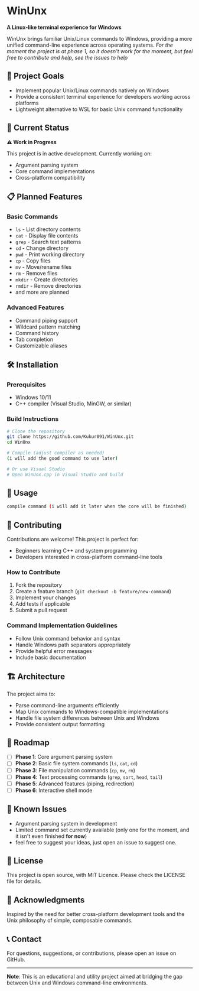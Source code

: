 # WinUnx

**A Linux-like terminal experience for Windows**

WinUnx brings familiar Unix/Linux commands to Windows, providing a more unified command-line experience across operating systems.
*For the moment the project is at phase 1, so it doesn't work for the moment, but feel free to contribute and help, see the issues to help*

## 🎯 Project Goals

- Implement popular Unix/Linux commands natively on Windows
- Provide a consistent terminal experience for developers working across platforms
- Lightweight alternative to WSL for basic Unix command functionality

## 🚀 Current Status

**⚠️ Work in Progress**

This project is in active development. Currently working on:
- Argument parsing system
- Core command implementations
- Cross-platform compatibility

## 📋 Planned Features

### Basic Commands
- `ls` - List directory contents
- `cat` - Display file contents
- `grep` - Search text patterns
- `cd` - Change directory
- `pwd` - Print working directory
- `cp` - Copy files
- `mv` - Move/rename files
- `rm` - Remove files
- `mkdir` - Create directories
- `rmdir` - Remove directories
- and more are planned

### Advanced Features
- Command piping support
- Wildcard pattern matching
- Command history
- Tab completion
- Customizable aliases

## 🛠️ Installation

### Prerequisites
- Windows 10/11
- C++ compiler (Visual Studio, MinGW, or similar)

### Build Instructions

```bash
# Clone the repository
git clone https://github.com/Kukur091/WinUnx.git
cd WinUnx

# Compile (adjust compiler as needed)
(i will add the good command to use later)

# Or use Visual Studio
# Open WinUnx.cpp in Visual Studio and build
```

## 📖 Usage

```bash
compile command (i will add it later when the core will be finished)
```

## 🤝 Contributing

Contributions are welcome! This project is perfect for:
- Beginners learning C++ and system programming
- Developers interested in cross-platform command-line tools

### How to Contribute
1. Fork the repository
2. Create a feature branch (`git checkout -b feature/new-command`)
3. Implement your changes
4. Add tests if applicable
5. Submit a pull request

### Command Implementation Guidelines
- Follow Unix command behavior and syntax
- Handle Windows path separators appropriately
- Provide helpful error messages
- Include basic documentation

## 🏗️ Architecture

The project aims to:
- Parse command-line arguments efficiently
- Map Unix commands to Windows-compatible implementations
- Handle file system differences between Unix and Windows
- Provide consistent output formatting

## 📝 Roadmap

- [ ] **Phase 1**: Core argument parsing system
- [ ] **Phase 2**: Basic file system commands (`ls`, `cat`, `cd`)
- [ ] **Phase 3**: File manipulation commands (`cp`, `mv`, `rm`)
- [ ] **Phase 4**: Text processing commands (`grep`, `sort`, `head`, `tail`)
- [ ] **Phase 5**: Advanced features (piping, redirection)
- [ ] **Phase 6**: Interactive shell mode

## 🐛 Known Issues

- Argument parsing system in development
- Limited command set currently available (only one for the moment, and it isn't even finished **for now**)
- feel free to suggest your ideas, just open an issue to suggest one.

## 📄 License

This project is open source, with MIT Licence. Please check the LICENSE file for details.

## 🙏 Acknowledgments

Inspired by the need for better cross-platform development tools and the Unix philosophy of simple, composable commands.

## 📞 Contact

For questions, suggestions, or contributions, please open an issue on GitHub.

---

**Note**: This is an educational and utility project aimed at bridging the gap between Unix and Windows command-line environments.
